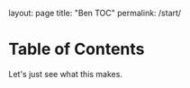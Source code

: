 layout: page
title: "Ben TOC"
permalink: /start/

# Table of Contents

Let's just see what this makes.
